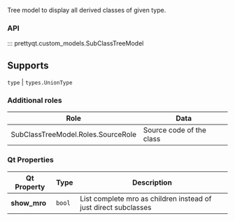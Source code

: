 Tree model to display all derived classes of given type.

### API

::: prettyqt.custom_models.SubClassTreeModel

## Supports

`type` | `types.UnionType`

### Additional roles

| Role                               | Data                       |
| -----------------------------------|----------------------------|
| SubClassTreeModel.Roles.SourceRole | Source code of the class   |


### Qt Properties

| Qt Property  | Type    | Description                                                     |
| -------------|---------|-----------------------------------------------------------------|
| **show_mro** | `bool`  | List complete mro as children instead of just direct subclasses |
